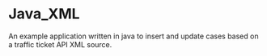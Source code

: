 # Java_XML
An example application written in java to insert and update cases based on a traffic ticket API XML source.
